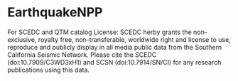 # EarthquakeNPP


For SCEDC and QTM catalog
License: SCEDC herby grants the non-exclusive, royalty free, non-transferable, 
  worldwide right and license to use, reproduce and publicly display in all media 
  public data from the Southern California Seismic Network. Please cite 
  the SCEDC (doi:10.7909/C3WD3xH1) and SCSN (doi:10.7914/SN/CI) for any research
  publications using this data.